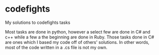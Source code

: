 # codefights
My solutions to codefights tasks

Most tasks are done in python, however a select few are done in C# and c++ while a few a the beginning are done in Ruby.
Those tasks done in C# are ones which I based my code off of others' solutions.  In other words, most of the code written in a .cs file is not my own.
